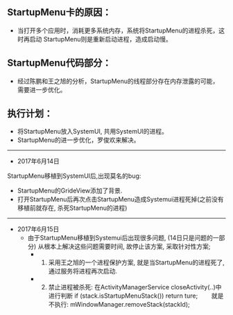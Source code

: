 ## StartupMenu卡的原因：
  - 当打开多个应用时，消耗更多系统内存，系统将StartupMenu的进程杀死，这时再启动 StartupMenu则是重新启动进程，造成启动慢。
 
## StartupMenu代码部分：
  - 经过陈鹏和王之旭的分析，StartupMenu的线程部分存在内存泄露的可能， 需要进一步优化。
  
## 执行计划：
  - 将StartupMenu放入SystemUI, 共用SystemUI的进程。
  - StartupMenu的进一步优化，罗俊欢来解决。


***
- 2017年6月14日

StartupMenu移植到SystemUI后,出现莫名的bug:
  - StartupMenu的GrideView添加了背景.
  - 打开StartupMenu后再次点击StartupMenu造成Systemui进程死掉(之前没有移植前就存在, 杀死StartupMenu的进程)
  
  ***
  
  - 2017年6月15日
    - 由于StartupMenu移植到Systemui后出现很多问题, (14日只是问题的一部分) 从根本上解决这些问题需要时间, 故停止该方案, 采取针对性方案;
      - 1. 采用王之旭的一个进程保护方案, 就是当StartupMenu的进程死了, 通过服务将进程再次启动.
      - 2. 禁止进程被杀死: 在ActivityManagerService   closeActivity(..)中进行判断 if (stack.isStartupMenuStack()) return ture;
        就是不执行: mWindowManager.removeStack(stackId);
